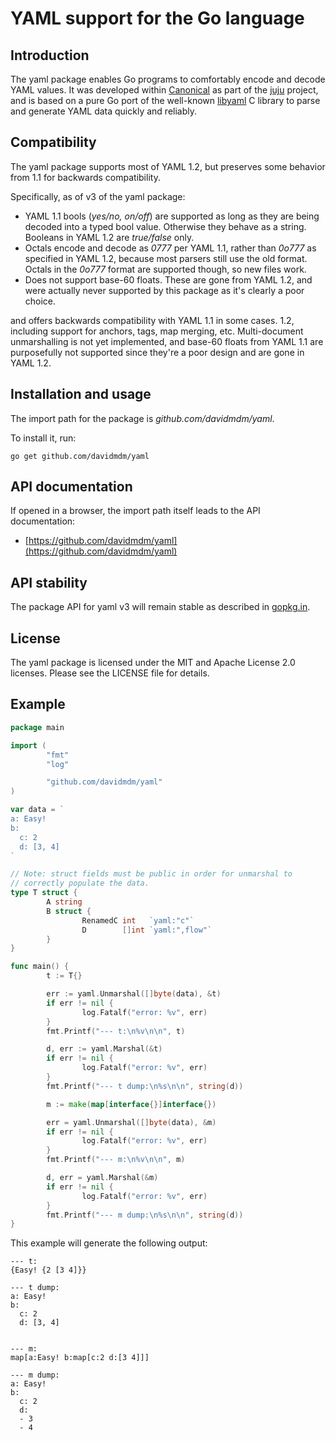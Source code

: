 # YAML support for the Go language

## Introduction

The yaml package enables Go programs to comfortably encode and decode YAML
values. It was developed within [Canonical](https://www.canonical.com) as
part of the [juju](https://juju.ubuntu.com) project, and is based on a
pure Go port of the well-known [libyaml](http://pyyaml.org/wiki/LibYAML)
C library to parse and generate YAML data quickly and reliably.

## Compatibility

The yaml package supports most of YAML 1.2, but preserves some behavior
from 1.1 for backwards compatibility.

Specifically, as of v3 of the yaml package:

- YAML 1.1 bools (_yes/no, on/off_) are supported as long as they are being
  decoded into a typed bool value. Otherwise they behave as a string. Booleans
  in YAML 1.2 are _true/false_ only.
- Octals encode and decode as _0777_ per YAML 1.1, rather than _0o777_
  as specified in YAML 1.2, because most parsers still use the old format.
  Octals in the _0o777_ format are supported though, so new files work.
- Does not support base-60 floats. These are gone from YAML 1.2, and were
  actually never supported by this package as it's clearly a poor choice.

and offers backwards
compatibility with YAML 1.1 in some cases.
1.2, including support for
anchors, tags, map merging, etc. Multi-document unmarshalling is not yet
implemented, and base-60 floats from YAML 1.1 are purposefully not
supported since they're a poor design and are gone in YAML 1.2.

## Installation and usage

The import path for the package is _github.com/davidmdm/yaml_.

To install it, run:

    go get github.com/davidmdm/yaml

## API documentation

If opened in a browser, the import path itself leads to the API documentation:

- [https://github.com/davidmdm/yaml](https://github.com/davidmdm/yaml)

## API stability

The package API for yaml v3 will remain stable as described in [gopkg.in](https://gopkg.in).

## License

The yaml package is licensed under the MIT and Apache License 2.0 licenses.
Please see the LICENSE file for details.

## Example

```Go
package main

import (
        "fmt"
        "log"

        "github.com/davidmdm/yaml"
)

var data = `
a: Easy!
b:
  c: 2
  d: [3, 4]
`

// Note: struct fields must be public in order for unmarshal to
// correctly populate the data.
type T struct {
        A string
        B struct {
                RenamedC int   `yaml:"c"`
                D        []int `yaml:",flow"`
        }
}

func main() {
        t := T{}

        err := yaml.Unmarshal([]byte(data), &t)
        if err != nil {
                log.Fatalf("error: %v", err)
        }
        fmt.Printf("--- t:\n%v\n\n", t)

        d, err := yaml.Marshal(&t)
        if err != nil {
                log.Fatalf("error: %v", err)
        }
        fmt.Printf("--- t dump:\n%s\n\n", string(d))

        m := make(map[interface{}]interface{})

        err = yaml.Unmarshal([]byte(data), &m)
        if err != nil {
                log.Fatalf("error: %v", err)
        }
        fmt.Printf("--- m:\n%v\n\n", m)

        d, err = yaml.Marshal(&m)
        if err != nil {
                log.Fatalf("error: %v", err)
        }
        fmt.Printf("--- m dump:\n%s\n\n", string(d))
}
```

This example will generate the following output:

```
--- t:
{Easy! {2 [3 4]}}

--- t dump:
a: Easy!
b:
  c: 2
  d: [3, 4]


--- m:
map[a:Easy! b:map[c:2 d:[3 4]]]

--- m dump:
a: Easy!
b:
  c: 2
  d:
  - 3
  - 4
```

